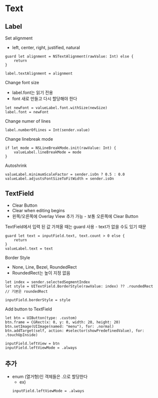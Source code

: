 # Text
## Label
Set alignment
- left, center, right, justified, natural
```
guard let alignment = NSTextAlignment(rawValue: Int) else {
    return
}
        
label.textAlignment = alignment
```
Change font size
- label.font는 읽기 전용
- font 새로 만들고 다시 할당해야 한다
```
let newFont = valueLabel.font.withSize(newSize)
label.font = newFont
```
Change numer of lines
```
label.numberOfLines = Int(sender.value)
```
Change linebreak mode
```
if let mode = NSLineBreakMode.init(rawValue: Int) {
    valueLabel.lineBreakMode = mode
}
```
Autoshrink
```
valueLabel.minimumScaleFactor = sender.isOn ? 0.5 : 0.0
valueLabel.adjustsFontSizeToFitWidth = sender.isOn
```

## TextField
- Clear Button
- Clear when editing begins
- 왼쪽/오른쪽에 Overlay View 추가 가능 - 보통 오른쪽에 Clear Button

TextField에서 입력 된 값 가져올 때는 guard 사용 - text가 없을 수도 있기 때문
```
guard let text = inputField.text, text.count > 0 else {
    return
}
valueLabel.text = text
```
Border Style
- None, Line, Bezel, RoundedRect
- RoundedRect는 높이 지정 없음
```
let index = sender.selectedSegmentIndex
let style = UITextField.BorderStyle(rawValue: index) ?? .roundedRect  // 기본은 roundedRect
        
inputField.borderStyle = style
```

Add button to TextField
```
let btn = UIButton(type: .custom)
btn.frame = CGRect(x: 0, y: 0, width: 20, height: 20)
btn.setImage(UIImage(named: "menu"), for: .normal)
btn.addTarget(self, action: #selector(showPredefinedValue), for: .touchUpInside)
        
inputField.leftView = btn
inputField.leftViewMode = .always
```

## 추가
- enum (열거형)인 객체들은 .으로 할당한다
    - ex)
    ```
    inputField.leftViewMode = .always
    ```
